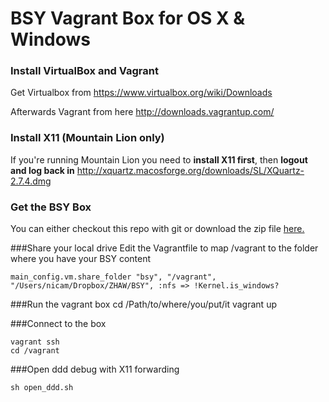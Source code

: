# BSY Vagrant Box for OS X & Windows
### Install VirtualBox and Vagrant
Get Virtualbox from
<a href="https://www.virtualbox.org/wiki/Downloads">https://www.virtualbox.org/wiki/Downloads</a>

Afterwards Vagrant from here
<a href="http://downloads.vagrantup.com/">http://downloads.vagrantup.com/</a>

### Install X11 (Mountain Lion only)
If you're running Mountain Lion you need to **install X11 first**, then **logout and log back in**
<a href="http://xquartz.macosforge.org/downloads/SL/XQuartz-2.7.4.dmg">http://xquartz.macosforge.org/downloads/SL/XQuartz-2.7.4.dmg</a>

### Get the BSY Box

You can either checkout this repo with git or download the zip file <a href="https://github.com/triggertoo/bsy_vagrant_box/archive/master.zip">here.</a>

###Share your local drive
Edit the Vagrantfile to map /vagrant to the folder where you have your BSY content

    main_config.vm.share_folder "bsy", "/vagrant", "/Users/nicam/Dropbox/ZHAW/BSY", :nfs => !Kernel.is_windows?


###Run the vagrant box
	cd /Path/to/where/you/put/it
	vagrant up

###Connect to the box

	vagrant ssh
	cd /vagrant

###Open ddd debug with X11 forwarding

	sh open_ddd.sh


